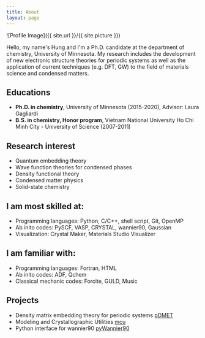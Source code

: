 ```yaml
---
title: About
layout: page
---
```

![Profile Image]({{ site.url }}/{{ site.picture }})

<p>  Hello, my name's Hung and I'm a Ph.D. candidate at the department of chemistry, University of Minnesota.
  My research includes the development of new electronic structure theories for periodic systems as well as the application of current techniques
  (e.g. DFT, GW) to the field of materials science and condensed matters.</p>

<h2>Educations</h2>

<ul class="education-list">
    <li><strong>Ph.D. in chemistry</strong>, University of Minnesota (2015-2020), Advisor: Laura Gagliardi</li>
    <li><strong>B.S. in chemistry, Honor program</strong>, Vietnam National University Ho Chi Minh City - University of Science (2007-2011)</li>
</ul>


<h2>Research interest</h2>

<ul class="research-list">
    <li>Quantum embedding theory</li>
    <li>Wave function theories for condensed phases</li>
    <li>Density functional theory</li>
    <li>Condensed matter physics</li>
    <li>Solid-state chemistry</li>
</ul>

<h2>I am most skilled at:</h2>

<ul class="skill-list">
	<li>Programming languages: Python, C/C++, shell script, Git, OpenMP</li>
	<li>Ab inito codes: PySCF, VASP, CRYSTAL, wannier90, Gaussian</li> 
    <li>Visualization: Crystal Maker, Materials Studio Visualizer</li>
</ul>

<h2>I am familiar with:</h2>

<ul class="skill-list">
	<li>Programming languages: Fortran, HTML</li>
	<li>Ab inito codes: ADF, Qchem </li>
	<li>Classical mechanic codes: Forcite, GULD, Music</li>    
</ul>

<h2>Projects</h2>

<ul>
	<li>Density matrix embedding theory for periodic systems <a href="https://github.com/hungpham2017/pDMET">pDMET</a></li>
	<li>Modeling and Crystallographic Utilities <a href="https://github.com/hungpham2017/mcu">mcu</a></li>
	<li>Python interface for wannier90 <a href="https://github.com/hungpham2017/pyWannier90">pyWannier90</a></li>
</ul>

<!---
<h2>Publications</h2>
1. **H. Q. Pham**, M. R. Hermes, L. Gagliardi; Periodic Density Matrix Embedding Theory: A Wave Function Approach for Strongly Correlated Materials, **2019**, Manuscript under preparation.
2. **H. Q. Pham**, D. Q. Le, N.-N. Pham-Tran, Y. Kawazoe, D. Nguyen-Manh; Electron Delocalization in Single-Layer Phthalocyanine-Based Covalent Organic Frameworks: A First Principle Study, [**RSC Advances**](https://chemrxiv.org/articles/Electron_Delocalization_in_Single-Layer_Phthalocyanine-Based_Covalent_Organic_Frameworks_A_First_Principle_Study/8378486), **2019**, Manuscript under revision.
3. R. Sanner, N. Cherepy, H P. Martinez, **H. Q. Pham**, V. Young; Highly Efficient Phosphorescence From Cyclometallated Iridium(III) Compounds: Improved Syntheses of Picolinate Complexes and Quantum Chemical Studies of Their Electronic Structures, [**Inorganica Chim. Acta**](https://www.sciencedirect.com/science/article/pii/S0020169319307431), **2019**,496, 119040. 
4. **H. Q. Pham**, R. J. Holmes, E. S. Aydil, L. Gagliardi; Lead-Free Double Perovskites Cs2InCuCl6and (CH3NH3)2InCuCl6: Electronic, Optical,and Electrical Properties, [**Nanoscale**](https://pubs.rsc.org/en/content/articlelanding/2019/nr/c9nr01645g#!divAbstract), **2019**, 11, 11173.
5. **H. Q. Pham**, V. Bernales, L. Gagliardi; Can Density Matrix Embedding Theory with the Complete Active Space Self-Consistent Field Solver Describe Single and Double Bond Breaking in Molecular Systems?, [**J. Chem. Theory Comput.**, **2018**](https://pubs.acs.org/doi/10.1021/acs.jctc.7b01248), 14, 1960.
6. D. Ray, C. Clarke, **H. Q. Pham**, J. Borycz; T. Zhang, E. S. Aydil, R. J. Holmes, L. Gagliardi; A Computational Study of Structural and Electronic Properties of Lead-Free CsMI3 Perovskites (M = Ge, Sn, Pb, Mg, Ca, Sr, Ba), [**J. Phys. Chem. C**, **2018**](https://pubs.acs.org/doi/abs/10.1021/acs.jpcc.8b00226), 122, 7838.
7. P. T. K. Nguyen, H. T. D. Nguyen, **H. Q. Pham**, J. Kim, K. E. Cordova, H. Furukawa; Synthesis and Selective Capture Properties of a Series of Hexatopic Linker-Based Metal–Organic Frameworks, [**Inorg. Chem.**](https://pubs.acs.org/doi/abs/10.1021/acs.inorgchem.5b01900), **2015**, 54 (20), 10065.
8. T. L. H. Doan, H. L. Nguyen, **H. Q. Pham**, N.-N. Pham-Tran, T. N. Le, K. E. Cordova; Tailoring the Optical Absorption of Water-Stable Zr− and Hf−Based Metal–Organic Framework Photocatalysts, [**Chem. Asian J.**](https://onlinelibrary.wiley.com/doi/full/10.1002/asia.201500641), **2015**, 10, 2660.
9. **H. Q. Pham**, T. Mai, N.-N. Pham-Tran, Y. Kawazoe, H. Mizuseki, D. Nguyen-Manh; Engineering of Band Gap in Metal–Organic Frameworks by Functionalizing Organic Linker: A Systematic Density Functional Theory Investigation, [**J. Phys. Chem. C**](https://pubs.acs.org/doi/10.1021/jp405997r), **2014**, 118 (9), 4567.
--->